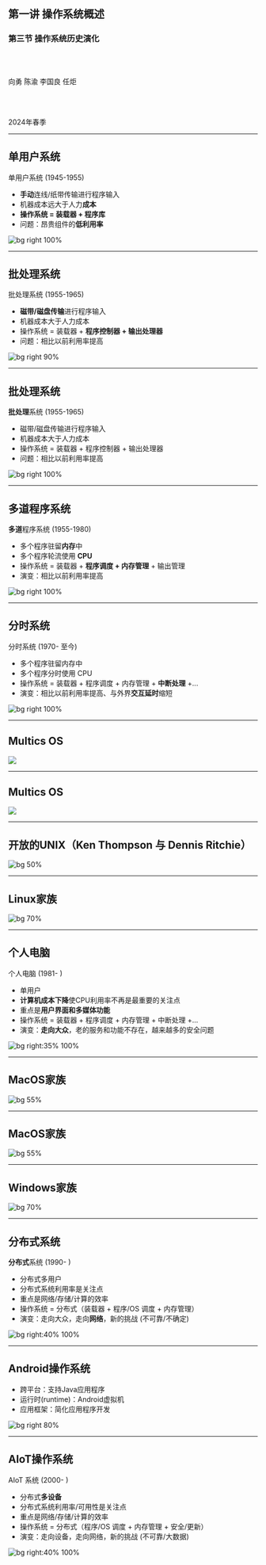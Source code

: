 
## 第一讲 操作系统概述

### 第三节 操作系统历史演化

<br>
<br>

向勇 陈渝 李国良 任炬 

<br>
<br>

2024年春季

---

## 单用户系统

单用户系统 (1945-1955)

- **手动**连线/纸带传输进行程序输入
- 机器成本远大于人力**成本**
- **操作系统 = 装载器 + 程序库**
- 问题：昂贵组件的**低利用率**

![bg right 100%](./figs/history-single-user-system.png)

---

## 批处理系统

批处理系统 (1955-1965)

- **磁带/磁盘传输**进行程序输入
- 机器成本大于人力成本
- 操作系统 = 装载器 + **程序控制器 + 输出处理器**
- 问题：相比以前利用率提高

![bg right 90%](./figs/history-batch-processing.png)

---

## 批处理系统

**批处理**系统 (1955-1965)

- 磁带/磁盘传输进行程序输入
- 机器成本大于人力成本
- 操作系统 = 装载器 + 程序控制器 + 输出处理器
- 问题：相比以前利用率提高

![bg right 100%](./figs/history-batch-process-graph.png)

---

## 多道程序系统

**多道**程序系统 (1955-1980)

- 多个程序驻留**内存**中
- 多个程序轮流使用 **CPU**
- 操作系统 = 装载器 + **程序调度 + 内存管理** + 输出管理
- 演变：相比以前利用率提高

![bg right 100%](./figs/history-multiprogramming.png)

---

## 分时系统

分时系统 (1970- 至今)  
- 多个程序驻留内存中  
- 多个程序分时使用 CPU  
- 操作系统 = 装载器 + 程序调度 + 内存管理 + **中断处理** +...  
- 演变：相比以前利用率提高、与外界**交互延时**缩短

![bg right 100%](./figs/history-timesharing.png)

---
## Multics OS

![](./figs/history-multics.png)

---
## Multics OS

![](./figs/multics-intro.png)

---
## 开放的UNIX（Ken Thompson 与 Dennis Ritchie）

![bg 50%](./figs/unix-family.png)


---
## Linux家族

![bg 70%](./figs/linux-family.png)

---
## 个人电脑

个人电脑 (1981- )
- 单用户
- **计算机成本下降**使CPU利用率不再是最重要的关注点
- 重点是**用户界面和多媒体功能**
- 操作系统 = 装载器 + 程序调度 + 内存管理 + 中断处理 +...
- 演变：**走向大众**，老的服务和功能不存在，越来越多的安全问题

![bg right:35% 100%](./figs/history-pc.png)

---
## MacOS家族

![bg 55%](./figs/macos-family.png)

---
## MacOS家族

![bg 55%](./figs/macos-family-history.png)

---
## Windows家族

![bg 70%](./figs/windows-family.png)

---
## 分布式系统

**分布式**系统 (1990- )
- 分布式多用户
- 分布式系统利用率是关注点
- 重点是网络/存储/计算的效率
- 操作系统 = 分布式（装载器 + 程序/OS 调度 + 内存管理）
- 演变：走向大众，走向**网络**，新的挑战 (不可靠/不确定)

![bg right:40% 100%](./figs/history-ds.png)

---
## Android操作系统
- 跨平台：支持Java应用程序
- 运行时(runtime)：Android虚拟机
- 应用框架：简化应用程序开发


![bg right 80%](./figs/android-system-architecture.png)

---
## AIoT操作系统

AIoT 系统 (2000- )
- 分布式**多设备**
- 分布式系统利用率/可用性是关注点
- 重点是网络/存储/计算的效率
- 操作系统 = 分布式（程序/OS 调度 + 内存管理 + 安全/更新）
- 演变：走向设备，走向网络，新的挑战 (不可靠/大数据)

![bg right:40% 100%](./figs/history-aiot.png)


<!--
---
## Fuchsia操作系统

![bg 75%](./figs/fuchsia-os-intro.png)
-->
